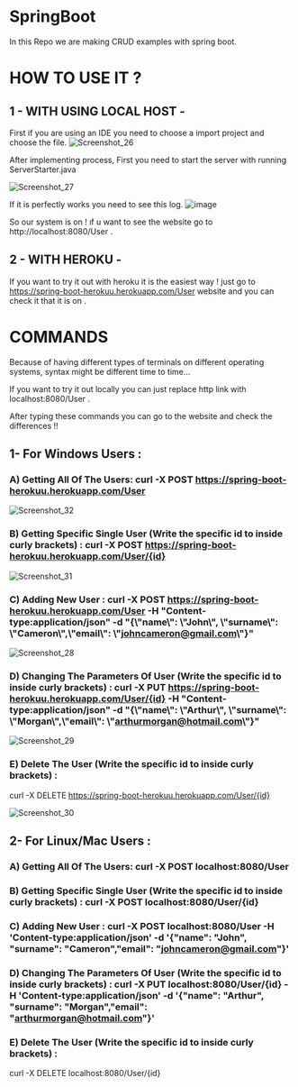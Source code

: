 # SpringBoot
In this Repo we are making CRUD examples with spring boot.

# HOW TO USE IT ?

## 1    - WITH USING LOCAL HOST -

First if you are using an IDE you need to choose a import project and choose the file.
![Screenshot_26](https://user-images.githubusercontent.com/60350565/111508207-800cde00-875c-11eb-95a3-805997eb8ed6.png)

After implementing process, First you need to start the server with running ServerStarter.java

![Screenshot_27](https://user-images.githubusercontent.com/60350565/111509071-6750f800-875d-11eb-8027-100f94dc525f.png)

If it is perfectly works you need to see this log.
![image](https://user-images.githubusercontent.com/60350565/111509286-9ff0d180-875d-11eb-91bb-3b77eb5680ab.png)

So our system is on !  ıf u  want  to see the website go to  http://localhost:8080/User .

## 2   - WITH HEROKU -

If you want to try it out with heroku it is the easiest way ! just go to https://spring-boot-herokuu.herokuapp.com/User website and you can check it that it is on .

 
# COMMANDS

Because of having different types of terminals on different operating systems, syntax might be different time to time...

If you want to try it out locally you can just replace http link with localhost:8080/User .

After typing these commands you can go to the website and check the differences !!

## 1- For Windows Users :

### A) Getting All Of The Users: curl -X POST https://spring-boot-herokuu.herokuapp.com/User 

![Screenshot_32](https://user-images.githubusercontent.com/60350565/111702662-ab232a80-884d-11eb-9ec0-ac55c2cb188b.png)


### B) Getting Specific Single User (Write the specific id to inside curly brackets) : curl -X POST https://spring-boot-herokuu.herokuapp.com/User/{id}

![Screenshot_31](https://user-images.githubusercontent.com/60350565/111702675-b0807500-884d-11eb-8027-95720ccce302.png)


### C) Adding New User : curl -X POST https://spring-boot-herokuu.herokuapp.com/User -H "Content-type:application/json" -d "{\\"name\\": \\"John\\", \\"surname\\": \\"Cameron\\",\\"email\\": \\"johncameron@gmail.com\\"}"  

![Screenshot_28](https://user-images.githubusercontent.com/60350565/111702756-d0b03400-884d-11eb-8b8e-8542cd9db258.png)


### D) Changing The Parameters Of User (Write the specific id to inside curly brackets) : curl -X PUT https://spring-boot-herokuu.herokuapp.com/User/{id} -H "Content-type:application/json" -d "{\\"name\\": \\"Arthur\\", \\"surname\\": \\"Morgan\\",\\"email\\": \\"arthurmorgan@hotmail.com\\"}" 

![Screenshot_29](https://user-images.githubusercontent.com/60350565/111702771-d7d74200-884d-11eb-98b9-e1779059ff3f.png)


### E) Delete The User (Write the specific id to inside curly brackets) :
curl -X DELETE https://spring-boot-herokuu.herokuapp.com/User/{id}   

![Screenshot_30](https://user-images.githubusercontent.com/60350565/111702802-df96e680-884d-11eb-8c08-6d827b4df53f.png)



## 2- For Linux/Mac Users :

### A) Getting All Of The Users: curl -X POST localhost:8080/User


### B) Getting Specific Single User (Write the specific id to inside curly brackets) : curl -X POST localhost:8080/User/{id}


### C) Adding New User : curl -X POST localhost:8080/User -H 'Content-type:application/json' -d '{"name": "John", "surname": "Cameron","email": "johncameron@gmail.com"}'  


### D) Changing The Parameters Of User (Write the specific id to inside curly brackets) : curl -X PUT localhost:8080/User/{id} -H 'Content-type:application/json' -d '{"name": "Arthur", "surname": "Morgan","email": "arthurmorgan@hotmail.com"}' 

### E) Delete The User (Write the specific id to inside curly brackets) :
curl -X DELETE localhost:8080/User/{id}  


